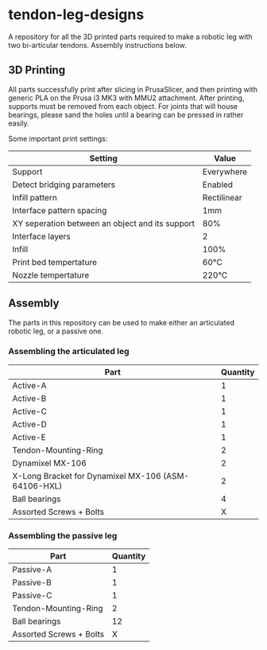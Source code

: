 # tendon-leg-designs
A repository for all the 3D printed parts required to make a robotic leg with two bi-articular tendons. Assembly instructions below.

## 3D Printing
All parts successfully print after slicing in PrusaSlicer, and then printing with generic PLA on the Prusa i3 MK3 with MMU2 attachment. After printing, supports must be removed from each object. For joints that will house bearings, please sand the holes until a bearing can be pressed in rather easily.

Some important print settings:

| Setting | Value |
| --- | --- |
| Support | Everywhere |
| Detect bridging parameters | Enabled |
| Infill pattern | Rectilinear |
| Interface pattern spacing | 1mm |
| XY seperation between an object and its support | 80% |
| Interface layers | 2 |
| Infill | 100% |
| Print bed tempertature | 60°C |
| Nozzle tempertature | 220°C |

## Assembly
The parts in this repository can be used to make either an articulated robotic leg, or a passive one.

### Assembling the articulated leg
| Part | Quantity |
| --- | --- |
| Active-A | 1 |
| Active-B | 1 |
| Active-C | 1 |
| Active-D | 1 |
| Active-E | 1 |
| Tendon-Mounting-Ring | 2 |
| Dynamixel MX-106 | 2 |
| X-Long Bracket for Dynamixel MX-106 (ASM-64106-HXL) | 2 |
| Ball bearings | 4 |
| Assorted Screws + Bolts | X |

### Assembling the passive leg
| Part | Quantity |
| --- | --- |
| Passive-A | 1 |
| Passive-B | 1 |
| Passive-C | 1 |
| Tendon-Mounting-Ring | 2 |
| Ball bearings | 12 |
| Assorted Screws + Bolts | X |
